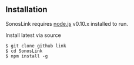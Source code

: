 Installation
------------

SonosLink requires [node.js](http://nodejs.org) v0.10.x installed to run.

Install latest via source
```
$ git clone github link
$ cd SonosLink
$ npm install -g
```


